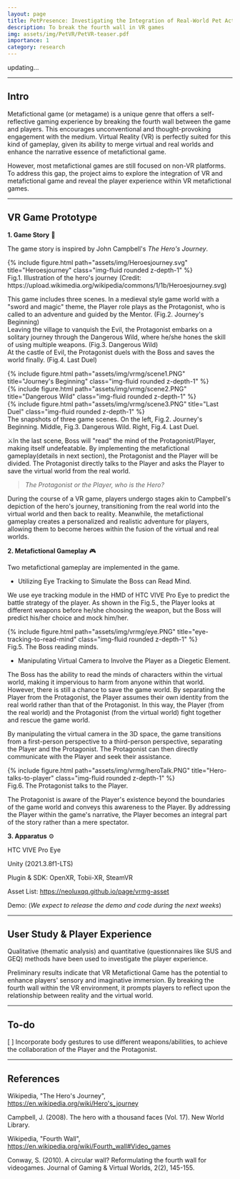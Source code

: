 ```yaml
---
layout: page
title: PetPresence: Investigating the Integration of Real-World Pet Activities in Virtual Reality
description: To break the fourth wall in VR games
img: assets/img/PetVR/PetVR-teaser.pdf
importance: 1
category: research
---
```


updating...

---

## Intro

Metafictional game (or metagame) is a unique genre that offers a self-reflective gaming experience by breaking the fourth wall between the game and players. This encourages unconventional and thought-provoking engagement with the medium. Virtual Reality (VR) is perfectly suited for this kind of gameplay, given its ability to merge virtual and real worlds and enhance the narrative essence of metafictional game.

However, most metafictional games are still focused on non-VR platforms. To address this gap, the project aims to explore the integration of VR and metafictional game and reveal the player experience within VR metafictional games.

---

<h2>VR Game Prototype</h2>

**1. Game Story** 📜

The game story is inspired by John Campbell's *The Hero's Journey*.

<div class="row">
    <div class="col-sm mt-3 mt-md-0">
        {% include figure.html path="assets/img/Heroesjourney.svg" title="Heroesjourney" class="img-fluid rounded z-depth-1" %}
    </div>
</div>
<div class="caption">
    Fig.1. Illustration of the hero's journey (Credit: https://upload.wikimedia.org/wikipedia/commons/1/1b/Heroesjourney.svg)
</div>

This game includes three scenes. In a medieval style game world with a "sword and magic" theme, the Player role plays as the Protagonist, who is called to an adventure and guided by the Mentor. (Fig.2. Journey's Beginning)  
Leaving the village to vanquish the Evil, the Protagonist embarks on a solitary journey through the Dangerous Wild, where he/she hones the skill of using multiple weapons. (Fig.3. Dangerous Wild)  
At the castle of Evil, the Protagonist duels with the Boss and saves the world finally. (Fig.4. Last Duel) 

<div class="row">
    <div class="col-sm mt-3 mt-md-0">
        {% include figure.html path="assets/img/vrmg/scene1.PNG" title="Journey's Beginning" class="img-fluid rounded z-depth-1" %}
    </div>
    <div class="col-sm mt-3 mt-md-0">
        {% include figure.html path="assets/img/vrmg/scene2.PNG" title="Dangerous Wild" class="img-fluid rounded z-depth-1" %}
    </div>
    <div class="col-sm mt-3 mt-md-0">
        {% include figure.html path="assets/img/vrmg/scene3.PNG" title="Last Duel" class="img-fluid rounded z-depth-1" %}
    </div>
</div>
<div class="caption">
    The snapshots of three game scenes. On the left, Fig.2. Journey's Beginning. Middle, Fig.3. Dangerous Wild. Right, Fig.4. Last Duel.
</div>

⚔️In the last scene, Boss will "read" the mind of the Protagonist/Player, making itself undefeatable. By implementing the metafictional gameplay(details in next section), the Protagonist and the Player will be divided. The Protagonist directly talks to the Player and asks the Player to save the virtual world from the real world. 

> *The Protagonist or the Player, who is the Hero?*

During the course of a VR game, players undergo stages akin to Campbell's depiction of the hero's journey, transitioning from the real world into the virtual world and then back to reality. Meanwhile, the metafictional gameplay creates a personalized and realistic adventure for players, allowing them to become heroes within the fusion of the virtual and real worlds.

**2. Metafictional Gameplay** 🎮

Two metafictional gameplay are implemented in the game.

- Utilizing Eye Tracking to Simulate the Boss can Read Mind.

We use eye tracking module in the HMD of HTC VIVE Pro Eye to predict the battle strategy of the player. As shown in the Fig.5., the Player looks at different weapons before he/she choosing the weapon, but the Boss will predict his/her choice and mock him/her. 

<div class="row">
    <div class="col-sm mt-3 mt-md-0">
        {% include figure.html path="assets/img/vrmg/eye.PNG" title="eye-tracking-to-read-mind" class="img-fluid rounded z-depth-1" %}
    </div>
</div>
<div class="caption">
    Fig.5.  The Boss reading minds.
</div>

- Manipulating Virtual Camera to Involve the Player as a Diegetic Element.

The Boss has the ability to read the minds of characters within the virtual world, making it impervious to harm from anyone within that world. However, there is still a chance to save the game world. By separating the Player from the Protagonist, the Player assumes their own identity from the real world rather than that of the Protagonist. In this way, the Player (from the real world) and the Protagonist (from the virtual world) fight together and rescue the game world.

By manipulating the virtual camera in the 3D space, the game transitions from a first-person perspective to a third-person perspective, separating the Player and the Protagonist. The Protagonist can then directly communicate with the Player and seek their assistance. 

<div class="row">
    <div class="col-sm mt-3 mt-md-0">
        {% include figure.html path="assets/img/vrmg/heroTalk.PNG" title="Hero-talks-to-player" class="img-fluid rounded z-depth-1" %}
    </div>
</div>
<div class="caption">
    Fig.6. The Protagonist talks to the Player.
</div>

The Protagonist is aware of the Player's existence beyond the boundaries of the game world and conveys this awareness to the Player. By addressing the Player within the game's narrative, the Player becomes an integral part of the story rather than a mere spectator.

**3. Apparatus** ⚙️

HTC VIVE Pro Eye

Unity (2021.3.8f1-LTS)

Plugin & SDK: OpenXR, Tobii-XR, SteamVR

Asset List: https://neoluxqq.github.io/page/vrmg-asset

Demo: (*We expect to release the demo and code during the next weeks*)

---

## User Study & Player Experience

Qualitative (thematic analysis) and quantitative (questionnaires like SUS and GEQ) methods have been used to investigate the player experience. 

Preliminary results indicate that VR Metafictional Game has the potential to enhance players' sensory and imaginative immersion. By breaking the fourth wall within the VR environment, it prompts players to reflect upon the relationship between reality and the virtual world.

---

## To-do

[ ] Incorporate body gestures to use different weapons/abilities, to achieve the collaboration of the Player and the Protagonist. 

---

## References

Wikipedia, "The Hero's Journey", https://en.wikipedia.org/wiki/Hero's_journey

Campbell, J. (2008). The hero with a thousand faces (Vol. 17). New World Library.

Wikipedia, "Fourth Wall", https://en.wikipedia.org/wiki/Fourth_wall#Video_games

Conway, S. (2010). A circular wall? Reformulating the fourth wall for videogames. Journal of Gaming & Virtual Worlds, 2(2), 145-155.